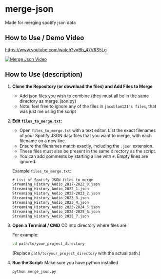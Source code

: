 # merge-json
Made for merging spotify json data

## How to Use / Demo Video

https://www.youtube.com/watch?v=Bb_47VRS5Lg

<p align="left">
  <a href="https://www.youtube.com/watch?v=Bb_47VRS5Lg" title="Merge Json Video">
    <img src="https://img.youtube.com/vi/Bb_47VRS5Lg/hqdefault.jpg" alt="Merge Json Video" />
  </a>
</p>

## How to Use (description)

1.  **Clone the Repository (or download the files) and Add Files to Merge**
    *    Add json files you wish to combine (they must all be in the same directory as merge_json.py)
    *    Note: feel free to ignore any of the files in `jacoblam121's files`, that was just me using the script

3.  **Edit `files_to_merge.txt`:**
    *    Open `files_to_merge.txt` with a text editor. List the exact filenames of your Spotify JSON data files that you want to merge, with each filename on a new line.
    *   Ensure the filenames match exactly, including the `.json` extension.
    *   These files must also be present in the same directory as the script.
    *   You can add comments by starting a line with `#`. Empty lines are ignored.

    Example `files_to_merge.txt`:
    ```txt
    # List of Spotify JSON files to merge
    Streaming_History_Audio_2017-2022_0.json
    Streaming_History_Audio_2022_1.json
    Streaming_History_Audio_2022-2023_2.json
    Streaming_History_Audio_2023_3.json
    Streaming_History_Audio_2023_4.json
    Streaming_History_Audio_2023-2024_5.json
    Streaming_History_Audio_2024-2025_6.json
    Streaming_History_Audio_2025_7.json
    ```
4.  **Open a Terminal / CMD**
    CD into directory where files are

    For example:
    ```bash
    cd path/to/your_project_directory
    ```
    (Replace `path/to/your_project_directory` with the actual path.)

5.  **Run the Script:**
    Make sure you have python installed
    
     ```bash
    python merge_json.py
    ```
